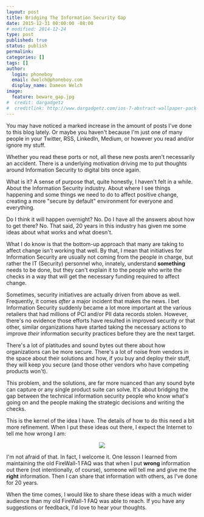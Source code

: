 ```yaml
---
layout: post
title: Bridging The Information Security Gap
date: 2015-12-31 00:00:00 -08:00
# modified: 2014-12-24
type: post
published: true
status: publish
permalink:
categories: []
tags: []
author:
  login: phoneboy
  email: dwelch@phoneboy.com
  display_name: Dameon Welch
image:
  feature: beware_gap.jpg
#  credit: dargadgetz
#  creditlink: http://www.dargadgetz.com/ios-7-abstract-wallpaper-pack-for-iphone-5-and-ipod-touch-retina/
---
```

You may have noticed a marked increase in the amount of posts I've done to
this blog lately. Or maybe you haven't because I'm just one of many people
in your Twitter, RSS, LinkedIn, Medium, or however you read and/or ignore
my stuff.

Whether you read these ports or not, all these new posts aren't necessarily
an accident. There is a underlying motivation driving me to put thoughts
around Information Security to digital bits once again.

What is it? A sense of purpose that, quite honestly, I haven't felt in a
while. About the Information Security industry. About where I see things
happening and some things we need to do to affect positive change, creating
a more "secure by default" environment for everyone and everything.

Do I think it will happen overnight? No. Do I have all the answers about
how to get there? No. That said, 20 years in this industry has given me some
ideas about what works and what doesn't.

What I do know is that the bottom-up approach that many are taking to
affect change isn't working that well. By that, I mean that initiatives for
Information Security are usually not coming from the people in charge, but
rather the IT (Security) personnel who, innately, understand **something**
needs to be done, but they can't explain it to the people who write the
checks in a way that will get the necessary funding required to affect
change.

Sometimes, security initiatives are actually driven from above as well.
Frequently, it comes *after* a major incident that makes the news.
I bet Information Security suddenly became a lot more important at the
various retailers that had millions of PCI and/or PII data records
stolen. However, there's no evidence those efforts have resulted
in improved security or that other, similar organizations have started
taking the necessary actions to improve *their* information security
practices before they are the next target.

There's a lot of platitudes and sound bytes out there about how
organizations can be more secure. There's a lot of noise from vendors in
the space about their solutions and how, if you buy and deploy their
stuff, they will keep you secure (and those other vendors who have
competing products won't). 

This problem, and the solutions, are far more nuanced than any sound byte
can capture or any single product suite can solve. It's about bridging the
gap between the technical information security people who know what's going
on and the people making the strategic decisions and writing the checks. 

This is the kernel of the idea I have. The details of how to do this 
need a bit more refinement. When I put these ideas out there, I expect
the Internet to tell me how wrong I am:

<center><a href="https://xkcd.com/386/"><img src="http://imgs.xkcd.com/comics/duty_calls.png"></a></center>

I'm not afraid of that. In fact, I welcome it. One lesson I learned from
maintaining the old FireWall-1 FAQ was that when I put **wrong**
information out there (not intentionally, of course), someone will tell
me and give me the **right** information. Then I can share that information
with others, as I've done for 20 years.

When the time comes, I would like to share these ideas with a much wider
audience than my old FireWall-1 FAQ was able to reach. If you
have any suggestions or feedback, I'd love to hear your thoughts.